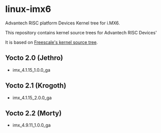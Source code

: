 # linux-imx6

Advantech RISC platform Devices Kernel tree for i.MX6.

This repository contains kernel source trees for Advantech RISC Devices'

It is based on [Freescale's kernel source tree](http://git.freescale.com/git/cgit.cgi/imx/linux-imx.git).

## Yocto 2.0 (Jethro)

* imx_4.1.15_1.0.0_ga

## Yocto 2.1 (Krogoth)

* imx_4.1.15_2.0.0_ga

## Yocto 2.2 (Morty)

* imx_4.9.11_1.0.0_ga
